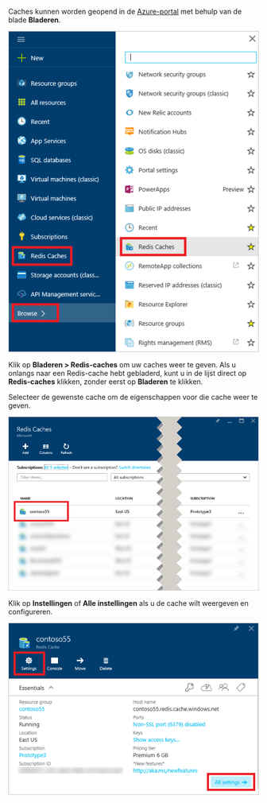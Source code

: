 Caches kunnen worden geopend in de [Azure-portal](https://portal.azure.com) met behulp van de blade **Bladeren**.

![Blade Bladeren in Azure Redis-cache](media/redis-cache-browse/redis-cache-browse.png)

Klik op **Bladeren > Redis-caches** om uw caches weer te geven. Als u onlangs naar een Redis-cache hebt gebladerd, kunt u in de lijst direct op **Redis-caches** klikken, zonder eerst op **Bladeren** te klikken.

Selecteer de gewenste cache om de eigenschappen voor die cache weer te geven.

![Lijst met caches voor Bladeren in Azure Redis Cache](media/redis-cache-browse/redis-caches.png)

Klik op **Instellingen** of **Alle instellingen** als u de cache wilt weergeven en configureren.

![Alle instellingen in Redis-cache](media/redis-cache-browse/redis-cache-blade.png)


<!--HONumber=Aug16_HO4-->


